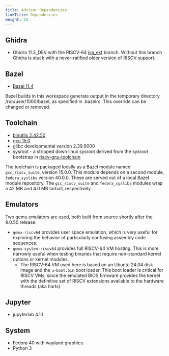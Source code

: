 ```yaml
---
title: Advisor Dependencies
linkTitle: Dependencies
weight: 10
---
```


## Ghidra

* Ghidra 11.3_DEV with the RISCV-64 [isa_ext](https://github.com/thixotropist/ghidra/tree/isa_ext) branch.
Without this branch Ghidra is stuck with a never-ratified older version of RISCV support.

## Bazel

* [Bazel 11.4](https://github.com/bazelbuild/bazel/releases)

Bazel builds in this workspace generate output in the temporary directory /run/user/1000/bazel, as specified in .bazelrc.
This override can be changed or removed. 

## Toolchain

* [binutils 2.42.50](https://sourceware.org/git/binutils-gdb)
* [gcc 15.0](https://gcc.gnu.org/git/gcc)
* glibc developmental version 2.39.9000
* sysroot - a stripped down linux sysroot derived from the sysroot bootstrap in
  [riscv-gnu-toolchain](https://github.com/riscv-collab/riscv-gnu-toolchain)

The toolchain is packaged locally as a Bazel module named `gcc_riscv_suite`, version 15.0.0.
This module depends on a second module, `fedora_syslibs` version 40.0.0.  These are served out of a local
Bazel module repository.
The `gcc_riscv_suite` and `fedora_syslibs` modules wrap a 42 MB and 4.0 MB tarball, respectively.

## Emulators

Two qemu emulators are used, both built from source shortly after the 9.0.50 release.
* `qemu-riscv64` provides user space emulation, which is very useful for exploring the behavior of
  particularly confusing assembly code sequences.
* `qemu-system-riscv64` provides full RISCV-64 VM hosting.  This is more narrowly useful when testing
  binaries that require non-standard kernel options or kernel modules.
    * The RISCV-64 VM used here is based on an Ubuntu 24.04 disk image and the `u-boot.bin` boot loader.
      This boot loader is critical for RISCV VMs, since the emulated BIOS firmware provides the kernel
      with the definitive set of RISCV extensions available to the hardware threads (aka harts)

## Jupyter

* jupyterlab 4.1.1

## System

* Fedora 40 with wayland graphics.
* Python 3